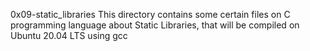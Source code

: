 0x09-static_libraries
This directory contains some certain files on C programming language about Static Libraries, that will be compiled on Ubuntu 20.04 LTS using gcc

